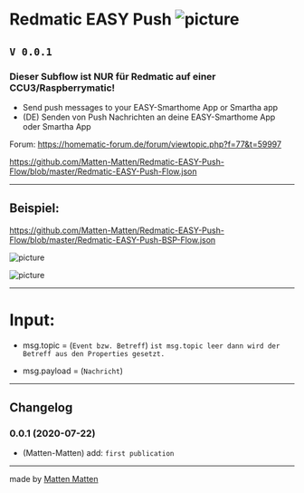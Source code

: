 # **Redmatic EASY Push** ![picture](https://avatars3.githubusercontent.com/u/5375661?s=50&v=4)
## `V 0.0.1`

### Dieser Subflow ist NUR für Redmatic auf einer CCU3/Raspberrymatic!

 - Send push messages to your EASY-Smarthome App or Smartha app
 - (DE) Senden von Push Nachrichten an deine EASY-Smarthome App oder Smartha App
 
Forum: https://homematic-forum.de/forum/viewtopic.php?f=77&t=59997


https://github.com/Matten-Matten/Redmatic-EASY-Push-Flow/blob/master/Redmatic-EASY-Push-Flow.json

---
## Beispiel:

https://github.com/Matten-Matten/Redmatic-EASY-Push-Flow/blob/master/Redmatic-EASY-Push-BSP-Flow.json

![picture](https://raw.githubusercontent.com/Matten-Matten/Redmatic-EASY-Push-Flow/master/picture/Redmatic-EASY-Push.png)

![picture](https://raw.githubusercontent.com/Matten-Matten/Redmatic-EASY-Push-Flow/master/picture/Redmatic-EASY-Push-config.png)

---

# **Input:**

 - msg.topic = (`Event bzw. Betreff`) `ist msg.topic leer dann wird der Betreff aus den Properties gesetzt.`

 - msg.payload = (`Nachricht`)

---

## Changelog

### 0.0.1 (2020-07-22)
* (Matten-Matten)       add: `first publication`

---
made by [Matten Matten](https://github.com/Matten-Matten)

